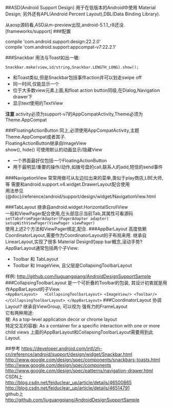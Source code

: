##ASD(Android Support Design)
用于在低版本的Android中使用 Material Design;
另外还有APL(Android Percent Layout),DBL(Data Binding Library).

从aosp源码看,ASD从m-preview出现,android-5.1.1_r8还没. [frameworks/support]
###配置
>
compile 'com.android.support:design:22.2.0'<br>
compile 'com.android.support:appcompat-v7:22.2.1'

###Snackbar
用法与Toast如出一辙:

`Snackbar.make(view,id/string,Snackbar.LENGTH_LONG).show();`

- 和Toast类似,但是Snackbar包括事件action并可以划走swipe off
- 同一时间,仅能显示一个
- 位于大多数view元素上面,和float action button同级,在Dialog,Navigation drawer下
- 显示text使用的TextView

**注意**
activity必须为support-v7的AppCompatActivity,Theme必须为Theme.AppCompat

###FloatingActionButton
同上,必须使用AppCompatActivity,主题Theme.AppCompat或者其子.  
FloatingActionButton继承自ImageView  
show(), hide() 可使用默认的动画显示/隐藏View

- 一个界面最好仅包括一个FloatingActionButton  
- 用于最明显/重要的操作/动作,如拨号盘的call,联系人的add,短信的send事件  

###NavigationView
常常用做可从左边拉出来的菜单,类似于play商店,LBE大师,等
需要和android.support.v4.widget.DrawerLayout配合使用  
用法参见 {@doc}/reference/android/support/design/widget/NavigationView.html

###TabLayout
继承自android.widget.HorizontalScrollView  
一般和ViewPager配合使用,在头部显示当前Tab,其属性可看源码
`setTabsFromPagerAdapter(PagerAdapter adapter)`
`setupWithViewPager(ViewPager viewPager)`  
使用上述2个方法和ViewPager绑定,配合.
###AppBarLayout
高度依赖CoordinatorLayout,需要作为CoordinatorLayout的子布局来用.
继承自LinearLayout,实现了很多 Material Design的app bar概念,滚动手势?  
AppBarLayout通常包括两个子View:  

- Toolbar 和 TabLayout  
- Toolbar 和 ImageView, 且父层是CollapsingToolbarLayout
  
样例: http://github.com/liuguangqiang/AndroidDesignSupportSample  
###CollapsingToolbarLayout
是一个可折叠的Toolbar的包装, 其设计初衷就是用作AppBarLayout的子View.  
`
<AppBarLayout>  
  <CollapsingToolbarLayout>
    <ImageView/>
    <Toolbar/>
  </CollapsingToolbarLayout>
</AppBarLayout>
`
###CoordinatorLayout
协调Layout? 继承自ViewGroup, 可以视为 强有力的FrameLayout  
它有两种用途:  
根: As a top-level application decor or chrome layout  
特定交互的容器:  As a container for a specific interaction with one or more child views
上面的AppBarLayout和CollapsingToolbarLayout需要用到此Layout.  

##参考
https://developer.android.com/intl/zh-cn/reference/android/support/design/widget/Snackbar.html
http://www.google.com/design/spec/components/snackbars-toasts.html
http://www.google.com/design/spec/components
http://www.google.com/design/spec/patterns/navigation-drawer.html  
CSDN上  
http://blog.csdn.net/feiduclear_up/article/details/46500865
http://blog.csdn.net/feiduclear_up/article/details/46514791  
github上   
http://github.com/liuguangqiang/AndroidDesignSupportSample